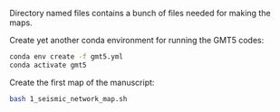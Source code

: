 Directory named files contains a bunch of files needed for making the maps. 

Create yet another conda environment for running the GMT5 codes:
```bash
conda env create -f gmt5.yml
conda activate gmt5
```

Create the first map of the manuscript:
```bash
bash 1_seismic_network_map.sh
```